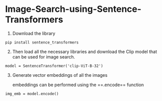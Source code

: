 # Image-Search-using-Sentence-Transformers

1) Download the library
```
pip install sentence_transformers
```

2) Then load all the necessary libraries and download the Clip model that can be used for image search.

```
model = SentenceTransformer('clip-ViT-B-32')
```

3) Generate vector embeddings of all the images

    embeddings can be performed using the ==.encode== function

```
img_emb = model.encode()
```


